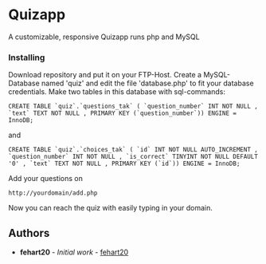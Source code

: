 # Quizapp

A customizable, responsive Quizapp runs php and MySQL

### Installing

Download repository and put it on your FTP-Host.
Create a MySQL-Database named 'quiz' and edit the file 'database.php' to fit your database credentials.
Make two tables in this database with sql-commands:

```
CREATE TABLE `quiz`.`questions_tak` ( `question_number` INT NOT NULL , `text` TEXT NOT NULL , PRIMARY KEY (`question_number`)) ENGINE = InnoDB;
```
and
```
CREATE TABLE `quiz`.`choices_tak` ( `id` INT NOT NULL AUTO_INCREMENT , `question_number` INT NOT NULL , `is_correct` TINYINT NOT NULL DEFAULT '0' , `text` TEXT NOT NULL , PRIMARY KEY (`id`)) ENGINE = InnoDB;
```

Add your questions on
```
http://yourdomain/add.php
```

Now you can reach the quiz with easily typing in your domain.




## Authors

* **fehart20** - *Initial work* - [fehart20](https://github.com/fehart20)




